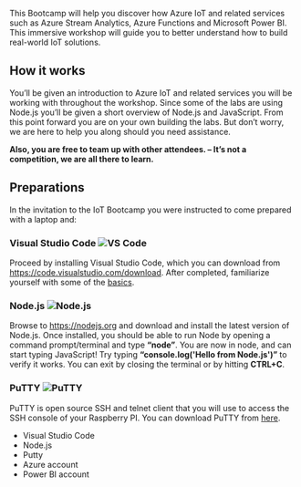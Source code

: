 <!--
<img src="https://microservicebus.blob.core.windows.net/img/iotbootcamp.png" alt="Node.js"/>
-->
This Bootcamp will help you discover how Azure IoT and related services such as Azure Stream Analytics, Azure Functions and Microsoft Power BI. This immersive workshop will guide you to better understand how to build real-world IoT solutions.

## How it works
You’ll be given an introduction to Azure IoT and related services you will be working with throughout the workshop. Since some of the labs are using Node.js you’ll be given a short overview of Node.js and JavaScript. From this point forward you are on your own building the labs. But don’t worry, we are here to help you along should you need assistance.

**Also, you are free to team up with other attendees. – It’s not a competition, we are all there to learn.**

## Preparations
In the invitation to the IoT Bootcamp you were instructed to come prepared with a laptop and:

### Visual Studio Code <img src="https://microservicebus.blob.core.windows.net/sample/svcode.png" alt="VS Code"/>

Proceed by installing Visual Studio Code, which you can download from https://code.visualstudio.com/download. 
After completed, familiarize yourself with some of the [basics](https://code.visualstudio.com/docs/editor/codebasics).

### Node.js <img src="https://microservicebus.blob.core.windows.net/sample/nodejs-256.png" alt="Node.js"/>
Browse to https://nodejs.org and download and install the latest version of Node.js. Once installed, you should be able to run Node by opening a command prompt/terminal and type **“node”**. You are now in node, and can start typing JavaScript! Try typing **“console.log('Hello from Node.js')”** to verify it works. You can exit by closing the terminal or by hitting **CTRL+C**.

### PuTTY <img src="https://microservicebus.blob.core.windows.net/img/putty.png" alt="PuTTY"/>

PuTTY is open source SSH and telnet client that you will use to access the SSH console of your Raspberry PI. You can download PuTTY from [here](http://www.chiark.greenend.org.uk/~sgtatham/putty/download.html).

* Visual Studio Code
* Node.js
* Putty
* Azure account
* Power BI account
